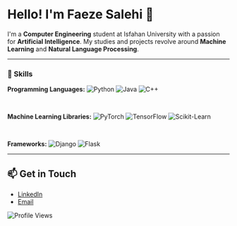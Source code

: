 # Hello! I'm Faeze Salehi 👋

I'm a **Computer Engineering** student at Isfahan University with a passion for **Artificial Intelligence**. My studies and projects revolve around **Machine Learning** and **Natural Language Processing**.

---

### 🔧 Skills

**Programming Languages:** 
![Python](https://img.shields.io/badge/Python-3.9-blue) 
![Java](https://img.shields.io/badge/Java-11-orange) 
![C++](https://img.shields.io/badge/C%2B%2B-11-red) 

&nbsp;&nbsp;&nbsp; <!-- ایجاد فاصله -->

**Machine Learning Libraries:** 
![PyTorch](https://img.shields.io/badge/PyTorch-1.9.0-orange) 
![TensorFlow](https://img.shields.io/badge/TensorFlow-2.5-orange) 
![Scikit-Learn](https://img.shields.io/badge/Scikit--Learn-0.24.2-blue) 

&nbsp;&nbsp;&nbsp; <!-- ایجاد فاصله -->

**Frameworks:** 
![Django](https://img.shields.io/badge/Django-3.2-green) 
![Flask](https://img.shields.io/badge/Flask-2.0-orange) 

---

## 📫 Get in Touch

- [LinkedIn](https://www.linkedin.com/in/faeze-salehi7) 
- [Email](mailto:fasa.pub@gmail.com)



![Profile Views](https://komarev.com/ghpvc/?username=faz-7&color=blue)
